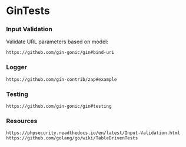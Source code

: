 # GinTests

### Input Validation
Validate URL parameters based on model:
```
https://github.com/gin-gonic/gin#bind-uri
```
### Logger
```
https://github.com/gin-contrib/zap#example
```
### Testing
```
https://github.com/gin-gonic/gin#testing
```
### Resources
```
https://phpsecurity.readthedocs.io/en/latest/Input-Validation.html
https://github.com/golang/go/wiki/TableDrivenTests
```
